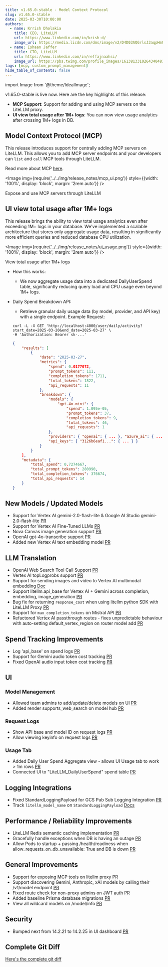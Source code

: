 ```yaml
---
title: v1.65.0-stable - Model Context Protocol
slug: v1.65.0-stable
date: 2025-03-30T10:00:00
authors:
  - name: Krrish Dholakia
    title: CEO, LiteLLM
    url: https://www.linkedin.com/in/krish-d/
    image_url: https://media.licdn.com/dms/image/v2/D4D03AQGrlsJ3aqpHmQ/profile-displayphoto-shrink_400_400/B4DZSAzgP7HYAg-/0/1737327772964?e=1743638400&v=beta&t=39KOXMUFedvukiWWVPHf3qI45fuQD7lNglICwN31DrI
  - name: Ishaan Jaffer
    title: CTO, LiteLLM
    url: https://www.linkedin.com/in/reffajnaahsi/
    image_url: https://pbs.twimg.com/profile_images/1613813310264340481/lz54oEiB_400x400.jpg
tags: [mcp, custom_prompt_management]
hide_table_of_contents: false
---
```

import Image from '@theme/IdealImage';

v1.65.0-stable is live now. Here are the key highlights of this release:
- **MCP Support**: Support for adding and using MCP servers on the LiteLLM proxy.
- **UI view total usage after 1M+ logs**: You can now view usage analytics after crossing 1M+ logs in DB. 

## Model Context Protocol (MCP)

This release introduces support for centrally adding MCP servers on LiteLLM. This allows you to add MCP server endpoints and your developers can `list` and `call` MCP tools through LiteLLM.

Read more about MCP [here](https://docs.litellm.ai/docs/mcp).

<Image 
  img={require('../../img/release_notes/mcp_ui.png')}
  style={{width: '100%', display: 'block', margin: '2rem auto'}}
/>
<p style={{textAlign: 'left', color: '#666'}}>
  Expose and use MCP servers through LiteLLM
</p>

## UI view total usage after 1M+ logs

This release brings the ability to view total usage analytics even after exceeding 1M+ logs in your database. We've implemented a scalable architecture that stores only aggregate usage data, resulting in significantly more efficient queries and reduced database CPU utilization.


<Image 
  img={require('../../img/release_notes/ui_usage.png')}
  style={{width: '100%', display: 'block', margin: '2rem auto'}}
/>
<p style={{textAlign: 'left', color: '#666'}}>
  View total usage after 1M+ logs
</p>


- How this works:
    - We now aggregate usage data into a dedicated DailyUserSpend table, significantly reducing query load and CPU usage even beyond 1M+ logs.

- Daily Spend Breakdown API:

    - Retrieve granular daily usage data (by model, provider, and API key) with a single endpoint.
    Example Request:

    ```shell title="Daily Spend Breakdown API" showLineNumbers
    curl -L -X GET 'http://localhost:4000/user/daily/activity?start_date=2025-03-20&end_date=2025-03-27' \
    -H 'Authorization: Bearer sk-...'
    ```

    ```json title="Daily Spend Breakdown API Response" showLineNumbers
    {
        "results": [
            {
                "date": "2025-03-27",
                "metrics": {
                    "spend": 0.0177072,
                    "prompt_tokens": 111,
                    "completion_tokens": 1711,
                    "total_tokens": 1822,
                    "api_requests": 11
                },
                "breakdown": {
                    "models": {
                        "gpt-4o-mini": {
                            "spend": 1.095e-05,
                            "prompt_tokens": 37,
                            "completion_tokens": 9,
                            "total_tokens": 46,
                            "api_requests": 1
                    },
                    "providers": { "openai": { ... }, "azure_ai": { ... } },
                    "api_keys": { "3126b6eaf1...": { ... } }
                }
            }
        ],
        "metadata": {
            "total_spend": 0.7274667,
            "total_prompt_tokens": 280990,
            "total_completion_tokens": 376674,
            "total_api_requests": 14
        }
    }
    ```




## New Models / Updated Models
- Support for Vertex AI gemini-2.0-flash-lite & Google AI Studio gemini-2.0-flash-lite [PR](https://github.com/BerriAI/litellm/pull/9523)
- Support for Vertex AI Fine-Tuned LLMs [PR](https://github.com/BerriAI/litellm/pull/9542)
- Nova Canvas image generation support [PR](https://github.com/BerriAI/litellm/pull/9525)
- OpenAI gpt-4o-transcribe support [PR](https://github.com/BerriAI/litellm/pull/9517)
- Added new Vertex AI text embedding model [PR](https://github.com/BerriAI/litellm/pull/9476)

## LLM Translation
- OpenAI Web Search Tool Call Support [PR](https://github.com/BerriAI/litellm/pull/9465)
- Vertex AI topLogprobs support [PR](https://github.com/BerriAI/litellm/pull/9518) 
- Support for sending images and video to Vertex AI multimodal embedding [Doc](https://docs.litellm.ai/docs/providers/vertex#multi-modal-embeddings)
- Support litellm.api_base for Vertex AI + Gemini across completion, embedding, image_generation [PR](https://github.com/BerriAI/litellm/pull/9516)
- Bug fix for returning `response_cost` when using litellm python SDK with LiteLLM Proxy [PR](https://github.com/BerriAI/litellm/commit/6fd18651d129d606182ff4b980e95768fc43ca3d)
- Support for `max_completion_tokens` on Mistral API [PR](https://github.com/BerriAI/litellm/pull/9606)
- Refactored Vertex AI passthrough routes - fixes unpredictable behaviour with auto-setting default_vertex_region on router model add [PR](https://github.com/BerriAI/litellm/pull/9467)

## Spend Tracking Improvements
- Log 'api_base' on spend logs [PR](https://github.com/BerriAI/litellm/pull/9509)
- Support for Gemini audio token cost tracking [PR](https://github.com/BerriAI/litellm/pull/9535)
- Fixed OpenAI audio input token cost tracking [PR](https://github.com/BerriAI/litellm/pull/9535)

## UI

### Model Management
- Allowed team admins to add/update/delete models on UI [PR](https://github.com/BerriAI/litellm/pull/9572)
- Added render supports_web_search on model hub [PR](https://github.com/BerriAI/litellm/pull/9469)

### Request Logs
- Show API base and model ID on request logs [PR](https://github.com/BerriAI/litellm/pull/9572)
- Allow viewing keyinfo on request logs [PR](https://github.com/BerriAI/litellm/pull/9568)

### Usage Tab
- Added Daily User Spend Aggregate view - allows UI Usage tab to work > 1m rows [PR](https://github.com/BerriAI/litellm/pull/9538)
- Connected UI to "LiteLLM_DailyUserSpend" spend table [PR](https://github.com/BerriAI/litellm/pull/9603)

## Logging Integrations
- Fixed StandardLoggingPayload for GCS Pub Sub Logging Integration [PR](https://github.com/BerriAI/litellm/pull/9508)
- Track `litellm_model_name` on `StandardLoggingPayload` [Docs](https://docs.litellm.ai/docs/proxy/logging_spec#standardlogginghiddenparams)

## Performance / Reliability Improvements
- LiteLLM Redis semantic caching implementation [PR](https://github.com/BerriAI/litellm/pull/9356)
- Gracefully handle exceptions when DB is having an outage [PR](https://github.com/BerriAI/litellm/pull/9533)
- Allow Pods to startup + passing /health/readiness when allow_requests_on_db_unavailable: True and DB is down [PR](https://github.com/BerriAI/litellm/pull/9569)


## General Improvements
- Support for exposing MCP tools on litellm proxy [PR](https://github.com/BerriAI/litellm/pull/9426)
- Support discovering Gemini, Anthropic, xAI models by calling their /v1/model endpoint [PR](https://github.com/BerriAI/litellm/pull/9530)
- Fixed route check for non-proxy admins on JWT auth [PR](https://github.com/BerriAI/litellm/pull/9454)
- Added baseline Prisma database migrations [PR](https://github.com/BerriAI/litellm/pull/9565)
- View all wildcard models on /model/info [PR](https://github.com/BerriAI/litellm/pull/9572)


## Security
- Bumped next from 14.2.21 to 14.2.25 in UI dashboard [PR](https://github.com/BerriAI/litellm/pull/9458)

## Complete Git Diff

[Here's the complete git diff](https://github.com/BerriAI/litellm/compare/v1.63.14-stable.patch1...v1.65.0-stable)
